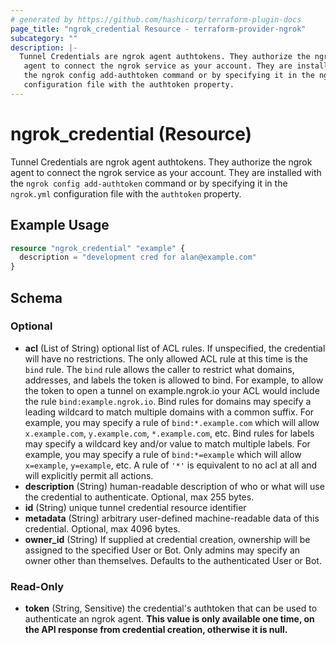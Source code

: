 ```yaml
---
# generated by https://github.com/hashicorp/terraform-plugin-docs
page_title: "ngrok_credential Resource - terraform-provider-ngrok"
subcategory: ""
description: |-
  Tunnel Credentials are ngrok agent authtokens. They authorize the ngrok
   agent to connect the ngrok service as your account. They are installed with
   the ngrok config add-authtoken command or by specifying it in the ngrok.yml
   configuration file with the authtoken property.
---
```


# ngrok_credential (Resource)

Tunnel Credentials are ngrok agent authtokens. They authorize the ngrok
 agent to connect the ngrok service as your account. They are installed with
 the `ngrok config add-authtoken` command or by specifying it in the `ngrok.yml`
 configuration file with the `authtoken` property.

## Example Usage

```terraform
resource "ngrok_credential" "example" {
  description = "development cred for alan@example.com"
}
```

<!-- schema generated by tfplugindocs -->
## Schema

### Optional

- **acl** (List of String) optional list of ACL rules. If unspecified, the credential will have no restrictions. The only allowed ACL rule at this time is the `bind` rule. The `bind` rule allows the caller to restrict what domains, addresses, and labels the token is allowed to bind. For example, to allow the token to open a tunnel on example.ngrok.io your ACL would include the rule `bind:example.ngrok.io`. Bind rules for domains may specify a leading wildcard to match multiple domains with a common suffix. For example, you may specify a rule of `bind:*.example.com` which will allow `x.example.com`, `y.example.com`, `*.example.com`, etc. Bind rules for labels may specify a wildcard key and/or value to match multiple labels. For example, you may specify a rule of `bind:*=example` which will allow `x=example`, `y=example`, etc. A rule of `'*'` is equivalent to no acl at all and will explicitly permit all actions.
- **description** (String) human-readable description of who or what will use the credential to authenticate. Optional, max 255 bytes.
- **id** (String) unique tunnel credential resource identifier
- **metadata** (String) arbitrary user-defined machine-readable data of this credential. Optional, max 4096 bytes.
- **owner_id** (String) If supplied at credential creation, ownership will be assigned to the specified User or Bot. Only admins may specify an owner other than themselves. Defaults to the authenticated User or Bot.

### Read-Only

- **token** (String, Sensitive) the credential's authtoken that can be used to authenticate an ngrok agent. **This value is only available one time, on the API response from credential creation, otherwise it is null.**


